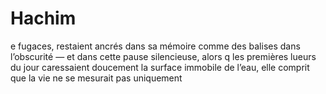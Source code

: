 # Hachim
e fugaces, restaient ancrés dans sa mémoire comme des balises dans l’obscurité — et dans cette pause silencieuse, alors q les premières lueurs du jour caressaient doucement la surface immobile de l’eau, elle comprit que la vie ne se mesurait pas uniquement 
